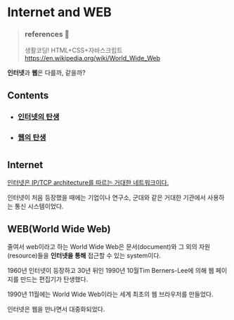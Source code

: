 # Internet and WEB

> ### references 🔗   
> 생활코딩! HTML+CSS+자바스크립트    
> https://en.wikipedia.org/wiki/World_Wide_Web

**인터넷**과 **웹**은 다를까, 같을까?

## Contents		
* ### [인터넷의 탄생](#)      
* ### [웹의 탄생](#)      

#    

## Internet
[인터넷은 IP/TCP architecture를 따르는 거대한 네트워크이다.](https://github.com/mingeun2154/CS/tree/main/Network/Internet#internet)

인터넷이 처음 등장했을 때에는 기업이나 연구소, 군대와 같은 거대한 기관에서 사용하는 통신 시스템이었다.

## WEB(World Wide Web)
줄여서 web이라고 하는 World Wide Web은 문서(document)와 그 외의 자원(resource)들을 **인터넷을 통해** 접근할 수 있는 system이다.

1960년 인터넷이 등장하고 30년 뒤인 1990년 10월Tim Berners-Lee에 의해 웹 페이지를 만드는 편집기가 탄생했다.

1990년 11월에는 World Wide Web이라는 세계 최초의 웹 브라우저를 만들었다.

인터넷은 웹을 만나면서 대중화되었다.
